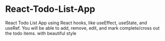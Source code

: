 # React-Todo-List-App
React Todo List App using React hooks, like useEffect, useState, and useRef. You will be able to add, remove, edit, and mark complete/cross out the todo items.
with beautiful style
